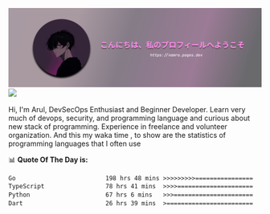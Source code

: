 ![banner](.github/profile-markdown.png)
<img src="https://user-images.githubusercontent.com/73097560/115834477-dbab4500-a447-11eb-908a-139a6edaec5c.gif"></p>

Hi, I'm Arul, DevSecOps Enthusiast and Beginner Developer. Learn very much of devops, security, and programming language and curious about new stack of programming. Experience in freelance and volunteer organization. And this my waka time , to show are the statistics of programming languages that I often use

📊 **Quote Of The Day is:**
<!--START_SECTION:waka-->

```txt
Go                         198 hrs 48 mins >>>>>>>>>================   36.77 %
TypeScript                 78 hrs 41 mins  >>>>=====================   14.56 %
Python                     67 hrs 6 mins   >>>======================   12.41 %
Dart                       26 hrs 39 mins  >========================   04.93 %
```

<!--END_SECTION:waka-->

